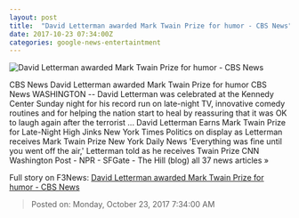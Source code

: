 ```yaml
---
layout: post
title:  "David Letterman awarded Mark Twain Prize for humor - CBS News"
date: 2017-10-23 07:34:00Z
categories: google-news-entertaintment
---
```


![David Letterman awarded Mark Twain Prize for humor - CBS News](https://cbsnews1.cbsistatic.com/hub/i/2017/10/23/21334ef4-0c46-4555-a9f4-2a44731c6203/david-letterman-mark-twain.jpg)

CBS News David Letterman awarded Mark Twain Prize for humor CBS News WASHINGTON -- David Letterman was celebrated at the Kennedy Center Sunday night for his record run on late-night TV, innovative comedy routines and for helping the nation start to heal by reassuring that it was OK to laugh again after the terrorist ... David Letterman Earns Mark Twain Prize for Late-Night High Jinks New York Times Politics on display as Letterman receives Mark Twain Prize New York Daily News 'Everything was fine until you went off the air,' Letterman told as he receives Twain Prize CNN Washington Post - NPR - SFGate - The Hill (blog) all 37 news articles »


Full story on F3News: [David Letterman awarded Mark Twain Prize for humor - CBS News](http://www.f3nws.com/n/KmdteF)

> Posted on: Monday, October 23, 2017 7:34:00 AM
